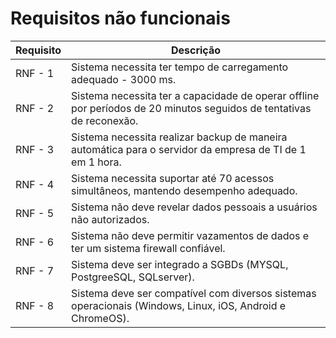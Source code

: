 # Requisitos não funcionais

| Requisito | Descrição                                                |
|-----------|---------------------------------------------------------|
| RNF - 1   | Sistema necessita ter tempo de carregamento adequado - 3000 ms. |
| RNF - 2   | Sistema necessita ter a capacidade de operar offline por períodos de 20 minutos seguidos de tentativas de reconexão. |
| RNF - 3   | Sistema necessita realizar backup de maneira automática para o servidor da empresa de TI de 1 em 1 hora. |
| RNF - 4   | Sistema necessita suportar até 70 acessos simultâneos, mantendo desempenho adequado. |
| RNF - 5   | Sistema não deve revelar dados pessoais a usuários não autorizados. |
| RNF - 6   | Sistema não deve permitir vazamentos de dados e ter um sistema firewall confiável. |
| RNF - 7   | Sistema deve ser integrado a SGBDs (MYSQL, PostgreeSQL, SQLserver). |
| RNF - 8   | Sistema deve ser compatível com diversos sistemas operacionais (Windows, Linux, iOS, Android e ChromeOS). |
